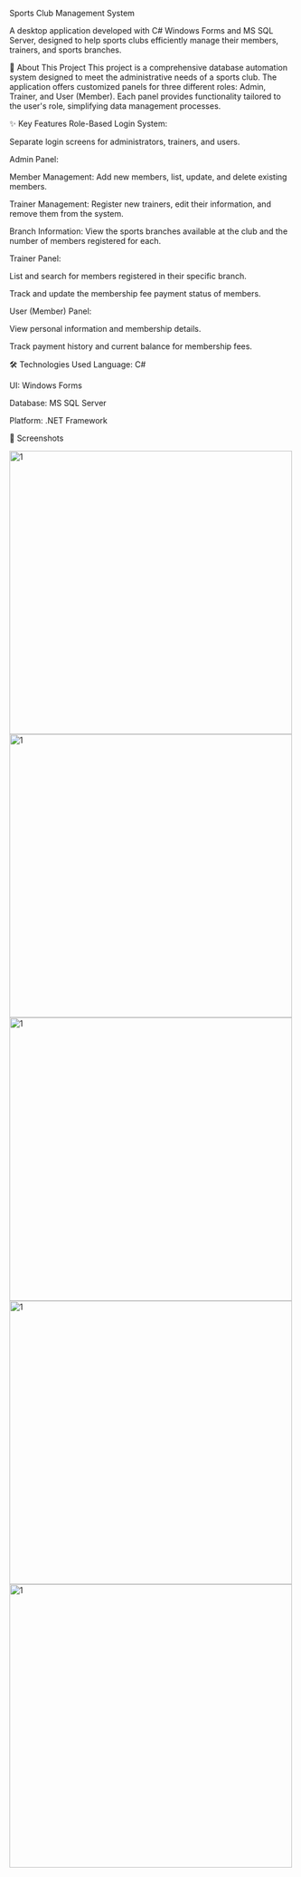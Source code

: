 
Sports Club Management System

A desktop application developed with C# Windows Forms and MS SQL Server, designed to help sports clubs efficiently manage their members, trainers, and sports branches.

🚀 About This Project
This project is a comprehensive database automation system designed to meet the administrative needs of a sports club. The application offers customized panels for three different roles: Admin, Trainer, and User (Member). Each panel provides functionality tailored to the user's role, simplifying data management processes.

✨ Key Features
Role-Based Login System:

Separate login screens for administrators, trainers, and users.

Admin Panel:

Member Management: Add new members, list, update, and delete existing members.

Trainer Management: Register new trainers, edit their information, and remove them from the system.

Branch Information: View the sports branches available at the club and the number of members registered for each.

Trainer Panel:

List and search for members registered in their specific branch.

Track and update the membership fee payment status of members.

User (Member) Panel:

View personal information and membership details.

Track payment history and current balance for membership fees.

🛠️ Technologies Used
Language: C#

UI: Windows Forms

Database: MS SQL Server

Platform: .NET Framework

📸 Screenshots

<img width="500" height="500" alt="1" src="https://github.com/user-attachments/assets/d57d7537-cdf6-4f15-881b-1542da887025" />


<img width="500" height="500" alt="1" src="https://github.com/user-attachments/assets/53c46835-4b21-4ad6-96f6-137ba5380ef6" />


<img width="500" height="500" alt="1" src="https://github.com/user-attachments/assets/e92b889c-1b2d-4dd7-8f08-95cbc4c202ee" />


<img width="500" height="500" alt="1" src="https://github.com/user-attachments/assets/1579da1f-3675-4e9e-8862-7633cf4c6c73" />


<img width="500" height="500" alt="1" src="https://github.com/user-attachments/assets/d89030b7-a70e-4355-a6b6-c128fe5aafee" />



